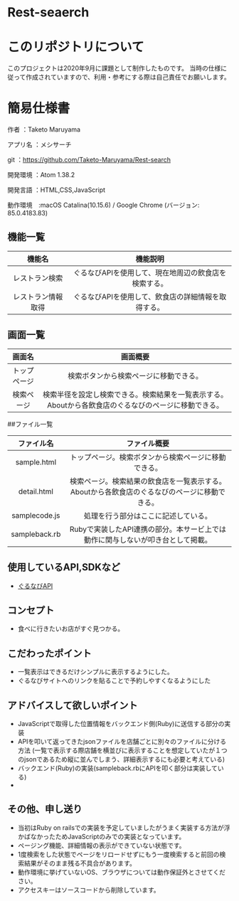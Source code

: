 # Rest-seaerch
# このリポジトリについて

このプロジェクトは2020年9月に課題として制作したものです。
当時の仕様に従って作成されていますので、利用・参考にする際は自己責任でお願いします。

# 簡易仕様書

作者     ：Taketo Maruyama

アプリ名 ：メシサーチ

git      ：https://github.com/Taketo-Maruyama/Rest-search

開発環境 ：Atom 1.38.2

開発言語 ：HTML,CSS,JavaScript

動作環境　:macOS Catalina(10.15.6) / Google Chrome (バージョン: 85.0.4183.83)

## 機能一覧

|機能名|機能説明|
|:--:|:--:|
|レストラン検索|ぐるなびAPIを使用して、現在地周辺の飲食店を検索する。|
|レストラン情報取得|ぐるなびAPIを使用して、飲食店の詳細情報を取得する。|


## 画面一覧

|画面名|画面概要|
|:--:|:--:|
|トップページ|検索ボタンから検索ページに移動できる。|
|検索ページ|検索半径を設定し検索できる。検索結果を一覧表示する。Aboutから各飲食店のぐるなびのページに移動できる。|

##ファイル一覧

|ファイル名|ファイル概要|
|:--:|:--:|
|sample.html|トップページ。検索ボタンから検索ページに移動できる。|
|detail.html|検索ページ。検索結果の飲食店を一覧表示する。Aboutから各飲食店のぐるなびのページに移動できる。|
|samplecode.js|処理を行う部分はここに記述している。|
|sampleback.rb|Rubyで実装したAPI連携の部分。本サービ上では動作に関与しないが叩き台として掲載。|

## 使用しているAPI,SDKなど

- [ぐるなびAPI](http://api.gnavi.co.jp/api/manual/restsearch/)


## コンセプト

- 食べに行きたいお店がすぐ見つかる。


## こだわったポイント

- 一覧表示はできるだけシンプルに表示するようにした。
- ぐるなびサイトへのリンクを貼ることで予約しやすくなるようにした


## アドバイスして欲しいポイント

- JavaScriptで取得した位置情報をバックエンド側(Ruby)に送信する部分の実装
- APIを叩いて返ってきたjsonファイルを店舗ごとに別々のファイルに分ける方法
(一覧で表示する際店舗を横並びに表示することを想定していたが１つのjsonであるため縦に並んでしまう、詳細表示するにも必要と考えている)
- バックエンド(Ruby)の実装(sampleback.rbにAPIを叩く部分は実装している)
-

## その他、申し送り

- 当初はRuby on railsでの実装を予定していましたがうまく実装する方法が浮かばなかったためJavaScriptのみでの実装となっています。
- ページング機能、詳細情報の表示ができていない状態です。
- 1度検索をした状態でページをリロードせずにもう一度検索すると前回の検索結果がそのまま残る不具合があります。
- 動作環境に挙げていないOS、ブラウザについては動作保証外とさせてください。
- アクセスキーはソースコードから削除しています。
